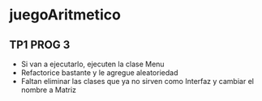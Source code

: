 # juegoAritmetico
## TP1 PROG 3

* Si van a ejecutarlo, ejecuten la clase Menu
* Refactorice bastante y le agregue aleatoriedad
* Faltan eliminar las clases que ya no sirven como Interfaz y cambiar el nombre a Matriz

